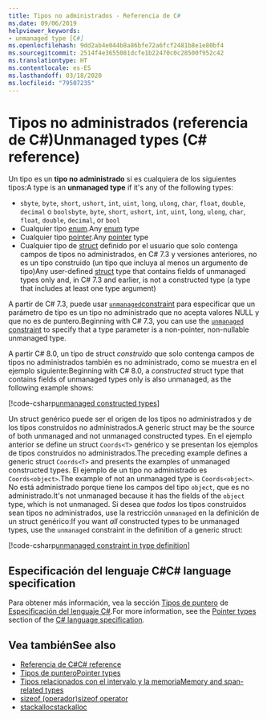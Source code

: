 ```yaml
---
title: Tipos no administrados - Referencia de C#
ms.date: 09/06/2019
helpviewer_keywords:
- unmanaged type [C#]
ms.openlocfilehash: 9dd2ab4e044b8a86bfe72a6fcf2481b8e1e80bf4
ms.sourcegitcommit: 2514f4e3655081dcfe1b22470c0c28500f952c42
ms.translationtype: HT
ms.contentlocale: es-ES
ms.lasthandoff: 03/18/2020
ms.locfileid: "79507235"
---
```

# <a name="unmanaged-types-c-reference"></a><span data-ttu-id="49c28-102">Tipos no administrados (referencia de C#)</span><span class="sxs-lookup"><span data-stu-id="49c28-102">Unmanaged types (C# reference)</span></span>

<span data-ttu-id="49c28-103">Un tipo es un **tipo no administrado** si es cualquiera de los siguientes tipos:</span><span class="sxs-lookup"><span data-stu-id="49c28-103">A type is an **unmanaged type** if it's any of the following types:</span></span>

- <span data-ttu-id="49c28-104">`sbyte`, `byte`, `short`, `ushort`, `int`, `uint`, `long`, `ulong`, `char`, `float`, `double`, `decimal` o `bool`</span><span class="sxs-lookup"><span data-stu-id="49c28-104">`sbyte`, `byte`, `short`, `ushort`, `int`, `uint`, `long`, `ulong`, `char`, `float`, `double`, `decimal`, or `bool`</span></span>
- <span data-ttu-id="49c28-105">Cualquier tipo [enum](enum.md).</span><span class="sxs-lookup"><span data-stu-id="49c28-105">Any [enum](enum.md) type</span></span>
- <span data-ttu-id="49c28-106">Cualquier tipo [pointer](../../programming-guide/unsafe-code-pointers/pointer-types.md).</span><span class="sxs-lookup"><span data-stu-id="49c28-106">Any [pointer](../../programming-guide/unsafe-code-pointers/pointer-types.md) type</span></span>
- <span data-ttu-id="49c28-107">Cualquier tipo de [struct](struct.md) definido por el usuario que solo contenga campos de tipos no administrados, en C# 7.3 y versiones anteriores, no es un tipo construido (un tipo que incluya al menos un argumento de tipo)</span><span class="sxs-lookup"><span data-stu-id="49c28-107">Any user-defined [struct](struct.md) type that contains fields of unmanaged types only and, in C# 7.3 and earlier, is not a constructed type (a type that includes at least one type argument)</span></span>

<span data-ttu-id="49c28-108">A partir de C# 7.3, puede usar [`unmanaged`constraint](../../programming-guide/generics/constraints-on-type-parameters.md#unmanaged-constraint) para especificar que un parámetro de tipo es un tipo no administrado que no acepta valores NULL y que no es de puntero.</span><span class="sxs-lookup"><span data-stu-id="49c28-108">Beginning with C# 7.3, you can use the [`unmanaged` constraint](../../programming-guide/generics/constraints-on-type-parameters.md#unmanaged-constraint) to specify that a type parameter is a non-pointer, non-nullable unmanaged type.</span></span>

<span data-ttu-id="49c28-109">A partir C# 8.0, un tipo de struct *construido* que solo contenga campos de tipos no administrados también es no administrado, como se muestra en el ejemplo siguiente:</span><span class="sxs-lookup"><span data-stu-id="49c28-109">Beginning with C# 8.0, a *constructed* struct type that contains fields of unmanaged types only is also unmanaged, as the following example shows:</span></span>

[!code-csharp[unmanaged constructed types](snippets/UnmanagedTypes.cs#ProgramExample)]

<span data-ttu-id="49c28-110">Un struct genérico puede ser el origen de los tipos no administrados y de los tipos construidos no administrados.</span><span class="sxs-lookup"><span data-stu-id="49c28-110">A generic struct may be the source of both unmanaged and not unmanaged constructed types.</span></span> <span data-ttu-id="49c28-111">En el ejemplo anterior se define un struct `Coords<T>` genérico y se presentan los ejemplos de tipos construidos no administrados.</span><span class="sxs-lookup"><span data-stu-id="49c28-111">The preceding example defines a generic struct `Coords<T>` and presents the examples of unmanaged constructed types.</span></span> <span data-ttu-id="49c28-112">El ejemplo de un tipo no administrado es `Coords<object>`.</span><span class="sxs-lookup"><span data-stu-id="49c28-112">The example of not an unmanaged type is `Coords<object>`.</span></span> <span data-ttu-id="49c28-113">No está administrado porque tiene los campos del tipo `object`, que es no administrado.</span><span class="sxs-lookup"><span data-stu-id="49c28-113">It's not unmanaged because it has the fields of the `object` type, which is not unmanaged.</span></span> <span data-ttu-id="49c28-114">Si desea que *todos* los tipos construidos sean tipos no administrados, use la restricción `unmanaged` en la definición de un struct genérico:</span><span class="sxs-lookup"><span data-stu-id="49c28-114">If you want *all* constructed types to be unmanaged types, use the `unmanaged` constraint in the definition of a generic struct:</span></span>

[!code-csharp[unmanaged constraint in type definition](snippets/UnmanagedTypes.cs#AlwaysUnmanaged)]

## <a name="c-language-specification"></a><span data-ttu-id="49c28-115">Especificación del lenguaje C#</span><span class="sxs-lookup"><span data-stu-id="49c28-115">C# language specification</span></span>

<span data-ttu-id="49c28-116">Para obtener más información, vea la sección [Tipos de puntero](~/_csharplang/spec/unsafe-code.md#pointer-types) de [Especificación del lenguaje C#](~/_csharplang/spec/introduction.md).</span><span class="sxs-lookup"><span data-stu-id="49c28-116">For more information, see the [Pointer types](~/_csharplang/spec/unsafe-code.md#pointer-types) section of the [C# language specification](~/_csharplang/spec/introduction.md).</span></span>

## <a name="see-also"></a><span data-ttu-id="49c28-117">Vea también</span><span class="sxs-lookup"><span data-stu-id="49c28-117">See also</span></span>

- [<span data-ttu-id="49c28-118">Referencia de C#</span><span class="sxs-lookup"><span data-stu-id="49c28-118">C# reference</span></span>](../index.md)
- [<span data-ttu-id="49c28-119">Tipos de puntero</span><span class="sxs-lookup"><span data-stu-id="49c28-119">Pointer types</span></span>](../../programming-guide/unsafe-code-pointers/pointer-types.md)
- [<span data-ttu-id="49c28-120">Tipos relacionados con el intervalo y la memoria</span><span class="sxs-lookup"><span data-stu-id="49c28-120">Memory and span-related types</span></span>](../../../standard/memory-and-spans/index.md)
- [<span data-ttu-id="49c28-121">sizeof (operador)</span><span class="sxs-lookup"><span data-stu-id="49c28-121">sizeof operator</span></span>](../operators/sizeof.md)
- [<span data-ttu-id="49c28-122">stackalloc</span><span class="sxs-lookup"><span data-stu-id="49c28-122">stackalloc</span></span>](../operators/stackalloc.md)
